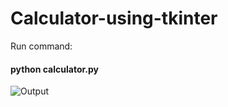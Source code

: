 # Calculator-using-tkinter
Run command:
#### python calculator.py

![Output](https://github.com/vinaysomawat/Calculator-using-tkinter/blob/master/calculator.png)

